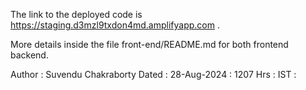 The link to the deployed code is https://staging.d3mzl9txdon4md.amplifyapp.com .

More details inside the file front-end/README.md for both frontend backend.

Author : Suvendu Chakraborty 
Dated : 28-Aug-2024 : 1207 Hrs : IST :
